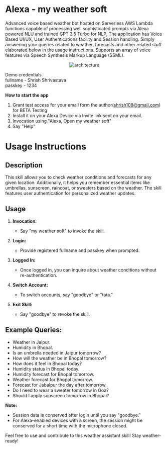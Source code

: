 # Alexa - my weather soft
Advanced voice based weather bot hosted on Serverless AWS Lambda functions capable of processing well sophisticated prompts via Alexa powered NLU and trained GPT  3.5 Turbo for NLP, The application has Voice Based UI/UX, User Authentications facility and Session handling. Simply answering your queries related to weather, forecasts and other related stuff elaborated below in the usage instructions. Supports an array of voice features via Speech Synthesis Markup Language (SSML).

<p align="center"><img src="https://res.cloudinary.com/djjbjnrgl/image/upload/v1701933352/my_weather_soft.drawio_jtcehf.svg" alt="architecture"></p>

Demo credentials<br>
fullname - Shrish Shrivastava<br>
passkey - 1234<br>

**How to start the app**
1. Grant test access for your email form the author(shrish108@gmail.com) for BETA Testing
2. Install it on your Alexa Device via Invite link sent on your email.
3. Invocation using "Alexa, Open my weather soft"
4. Say "Help"

# Usage Instructions

## Description

This skill allows you to check weather conditions and forecasts for any given location. Additionally, it helps you remember essential items like umbrellas, sunscreen, raincoat, or sweaters based on the weather. The skill features user authentication for personalized weather updates.

## Usage

1. **Invocation:**
   - Say "my weather soft" to invoke the skill.

2. **Login:**
   - Provide registered fullname and passkey when prompted.

3. **Logged In:**
   - Once logged in, you can inquire about weather conditions without re-authentication.

4. **Switch Account:**
   - To switch accounts, say "goodbye" or "tata."

5. **Exit Skill:**
   - Say "goodbye" to revoke the skill.

## Example Queries:

- Weather in Jaipur.
- Humidity in Bhopal.
- Is an umbrella needed in Jaipur tomorrow?
- How will the weather be in Bhopal tomorrow?
- How does it feel in Bhopal today?
- Humidity status in Bhopal today.
- Humidity forecast for Bhopal tomorrow.
- Weather forecast for Bhopal tomorrow.
- Forecast for Jabalpur the day after tomorrow.
- Do I need to wear a sweater tomorrow in Goa?
- Should I apply sunscreen tomorrow in Bhopal?

**Note:**
- Session data is conserved after login until you say "goodbye."
- For Alexa-enabled devices with a screen, the session might be conserved for a short time with the microphone closed.

Feel free to use and contribute to this weather assistant skill! Stay weather-ready!



